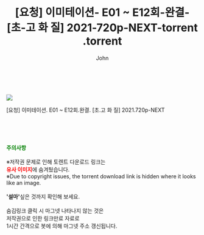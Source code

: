 ﻿---
layout: post
title:  "                   [요청] 이미테이션- E01 ~ E12회-완결- [초-고 화 질] 2021-720p-NEXT-torrent                .torrent"
author: John
categories: [ 드라마 ]
tags: [  ]
image: https://torrentrj58.com/uploadfile/full/5a59b4629f9ffb0facf89ae075f3c3fa119c4670.jpg 
description: "                   [요청] 이미테이션- E01 ~ E12회-완결- [초-고 화 질] 2021-720p-NEXT-torrent                 torrent 정보 공유"
toc: true
toc_sticky: true
---

<br>
<p><img src="https://torrentrj58.com/uploadfile/full/5a59b4629f9ffb0facf89ae075f3c3fa119c4670.jpg"/></p>
 [요청] 이미테이션. E01 ~ E12회.완결. [초.고 화 질] 2021.720p-NEXT  
    
<br><br><br>
<p data-ke-size="size16"><b><span style="color: green;">주의사항</span></b><br /><br />※저작권 문제로 인해 토렌트 다운로드 링크는<br /><b><span style="color: red;">유사 이미지</span></b>에 숨겨뒀습니다.<br />※Due to copyright issues, the torrent download link is hidden where it looks like an image.<br /><br /><b>'설마'</b>싶은 것까지 확인해 보세요.<br /><br />숨김링크 클릭 시 마그넷 나타나지 않는 것은<br />저작권으로 인한 링크만료 자료로<br />1시간 간격으로 봇에 의해 마그넷 주소 갱신됩니다.</p>
